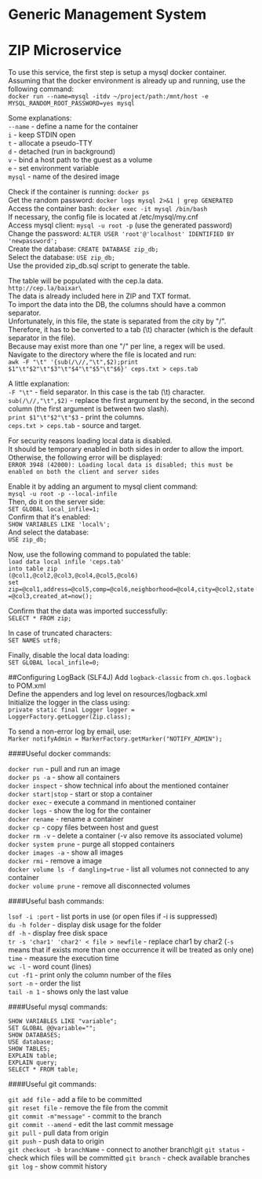 # Generic Management System
# ZIP Microservice

To use this service, the first step is setup a mysql docker container.\
Assuming that the docker environment is already up and running, use the following command:\
`docker run --name=mysql -itdv ~/project/path:/mnt/host -e MYSQL_RANDOM_ROOT_PASSWORD=yes mysql`

Some explanations:\
`--name` - define a name for the container\
`i` - keep STDIN open\
`t` - allocate a pseudo-TTY\
`d` - detached (run in background)\
`v` - bind a host path to the guest as a volume\
`e` - set environment variable\
`mysql` - name of the desired image

Check if the container is running: `docker ps`\
Get the random password: `docker logs mysql 2>&1 | grep GENERATED`\
Access the container bash: `docker exec -it mysql /bin/bash`\
If necessary, the config file is located at /etc/mysql/my.cnf\
Access mysql client: `mysql -u root -p` (use the generated password)\
Change the password: `ALTER USER 'root'@'localhost' IDENTIFIED BY 'newpassword';`\
Create the database: `CREATE DATABASE zip_db;`\
Select the database: `USE zip_db;`\
Use the provided zip_db.sql script to generate the table.

The table will be populated with the cep.la data.\
`http://cep.la/baixar\`\
The data is already included here in ZIP and TXT format.\
To import the data into the DB, the columns should have a common separator.\
Unfortunately, in this file, the state is separated from the city by "/".\
Therefore, it has to be converted to a tab (\t) character (which is the default separator in the file).\
Because may exist more than one "/" per line, a regex will be used.\
Navigate to the directory where the file is located and run:\
`awk -F "\t" '{sub(/\//,"\t",$2);print $1"\t"$2"\t"$3"\t"$4"\t"$5"\t"$6}' ceps.txt > ceps.tab`

A little explanation:\
`-F "\t"` - field separator. In this case is the tab (\t) character.\
`sub(/\//,"\t",$2)` - replace the first argument by the second, in the second column (the first argument is between two slash).\
`print $1"\t"$2"\t"$3` - print the columns.\
`ceps.txt > ceps.tab` - source and target.

For security reasons loading local data is disabled.\
It should be temporary enabled in both sides in order to allow the import.\
Otherwise, the following error will be displayed:\
`ERROR 3948 (42000): Loading local data is disabled; this must be enabled on both the client and server sides`

Enable it by adding an argument to mysql client command:\
`mysql -u root -p --local-infile`\
Then, do it on the server side:\
`SET GLOBAL local_infile=1;`\
Confirm that it's enabled:\
`SHOW VARIABLES LIKE 'local%';`\
And select the database:\
`USE zip_db;`

Now, use the following command to populated the table:\
`load data local infile 'ceps.tab'`\
`into table zip`\
`(@col1,@col2,@col3,@col4,@col5,@col6)`\
`set zip=@col1,address=@col5,comp=@col6,neighborhood=@col4,city=@col2,state=@col3,created_at=now();`

Confirm that the data was imported successfully:\
`SELECT * FROM zip;`

In case of truncated characters:\
`SET NAMES utf8;`

Finally, disable the local data loading:\
`SET GLOBAL local_infile=0;`

##Configuring LogBack (SLF4J)
Add `logback-classic` from `ch.qos.logback` to POM.xml\
Define the appenders and log level on resources/logback.xml\
Initialize the logger in the class using:\
`private static final Logger logger = LoggerFactory.getLogger(Zip.class);`

To send a non-error log by email, use:\
`Marker notifyAdmin = MarkerFactory.getMarker("NOTIFY_ADMIN");`

####Useful docker commands:

`docker run` - pull and run an image\
`docker ps -a` - show all containers\
`docker inspect` - show technical info about the mentioned container\
`docker start|stop` - start or stop a container\
`docker exec` - execute a command in mentioned container\
`docker logs` - show the log for the container\
`docker rename` - rename a container\
`docker cp` - copy files between host and guest\
`docker rm -v` - delete a container (-v also remove its associated volume) \
`docker system prune` - purge all stopped containers\
`docker images -a` - show all images\
`docker rmi` - remove a image\
`docker volume ls -f dangling=true` - list all volumes not connected to any container\
`docker volume prune` - remove all disconnected volumes

####Useful bash commands:

`lsof -i :port` - list ports in use (or open files if -i is suppressed)\
`du -h folder` - display disk usage for the folder\
`df -h` - display free disk space\
`tr -s 'char1' 'char2' < file > newfile` - replace char1 by char2 (`-s` means that if exists more than one occurrence it will be treated as only one)\
`time` - measure the execution time\
`wc -l` - word count (lines)\
`cut -f1` - print only the column number of the files\
`sort -n` - order the list\
`tail -n 1` - shows only the last value 


####Useful mysql commands:

`SHOW VARIABLES LIKE "variable";`\
`SET GLOBAL @@variable="";`\
`SHOW DATABASES;`\
`USE database;`\
`SHOW TABLES;`\
`EXPLAIN table;`\
`EXPLAIN query;`\
`SELECT * FROM table;`

####Useful git commands:

`git add file` - add a file to be committed\
`git reset file` - remove the file from the commit\
`git commit -m"message"` - commit to the branch\
`git commit --amend` - edit the last commit message\
`git pull` - pull data from origin\
`git push` - push data to origin\
`git checkout -b branchName` - connect to another branch\git 
`git status` - check which files will be committed
`git branch` - check available branches
`git log` - show commit history
